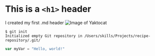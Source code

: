 # This is a `<h1>` header

I created my first .md header
![Image of Yaktocat](https://octodex.github.com/images/yaktocat.png)


```
$ git init
Initialized empty Git repository in /Users/skills/Projects/recipe-repository/.git/
```

```javascript
var myVar = "Hello, world!"
```
